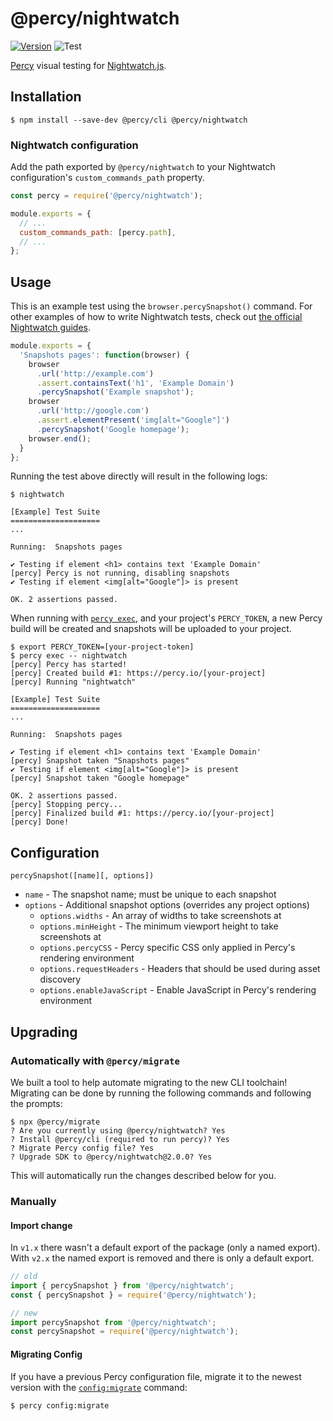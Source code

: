 # @percy/nightwatch

[![Version](https://img.shields.io/npm/v/@percy/nightwatch.svg)](https://www.npmjs.com/package/@percy/nightwatch)
![Test](https://github.com/percy/percy-nightwatch/workflows/Test/badge.svg)

[Percy](https://percy.io) visual testing for [Nightwatch.js](http://nightwatchjs.org).

## Installation

```sh-session
$ npm install --save-dev @percy/cli @percy/nightwatch
```

### Nightwatch configuration

Add the path exported by `@percy/nightwatch` to your Nightwatch configuration's
`custom_commands_path` property.

```javascript
const percy = require('@percy/nightwatch');

module.exports = {
  // ...
  custom_commands_path: [percy.path],
  // ...
};
```

## Usage

This is an example test using the `browser.percySnapshot()` command. For other examples of how to
write Nightwatch tests, check out [the official Nightwatch
guides](https://nightwatchjs.org/guide/using-nightwatch/writing-tests.html).

```javascript
module.exports = {
  'Snapshots pages': function(browser) {
    browser
      .url('http://example.com')
      .assert.containsText('h1', 'Example Domain')
      .percySnapshot('Example snapshot');
    browser
      .url('http://google.com')
      .assert.elementPresent('img[alt="Google"]')
      .percySnapshot('Google homepage');
    browser.end();
  }
};
```

Running the test above directly will result in the following logs:

```sh-session
$ nightwatch

[Example] Test Suite
====================
...

Running:  Snapshots pages

✔ Testing if element <h1> contains text 'Example Domain'
[percy] Percy is not running, disabling snapshots
✔ Testing if element <img[alt="Google"]> is present

OK. 2 assertions passed.
```

When running with [`percy
exec`](https://github.com/percy/cli/tree/master/packages/cli-exec#percy-exec), and your project's
`PERCY_TOKEN`, a new Percy build will be created and snapshots will be uploaded to your project.

```sh-session
$ export PERCY_TOKEN=[your-project-token]
$ percy exec -- nightwatch
[percy] Percy has started!
[percy] Created build #1: https://percy.io/[your-project]
[percy] Running "nightwatch"

[Example] Test Suite
====================
...

Running:  Snapshots pages

✔ Testing if element <h1> contains text 'Example Domain'
[percy] Snapshot taken "Snapshots pages"
✔ Testing if element <img[alt="Google"]> is present
[percy] Snapshot taken "Google homepage"

OK. 2 assertions passed.
[percy] Stopping percy...
[percy] Finalized build #1: https://percy.io/[your-project]
[percy] Done!
```

## Configuration

`percySnapshot([name][, options])`

- `name` - The snapshot name; must be unique to each snapshot
- `options` - Additional snapshot options (overrides any project options)
  - `options.widths` - An array of widths to take screenshots at
  - `options.minHeight` - The minimum viewport height to take screenshots at
  - `options.percyCSS` - Percy specific CSS only applied in Percy's rendering environment
  - `options.requestHeaders` - Headers that should be used during asset discovery
  - `options.enableJavaScript` - Enable JavaScript in Percy's rendering environment

## Upgrading

### Automatically with `@percy/migrate`

We built a tool to help automate migrating to the new CLI toolchain! Migrating
can be done by running the following commands and following the prompts:

``` shell
$ npx @percy/migrate
? Are you currently using @percy/nightwatch? Yes
? Install @percy/cli (required to run percy)? Yes
? Migrate Percy config file? Yes
? Upgrade SDK to @percy/nightwatch@2.0.0? Yes
```

This will automatically run the changes described below for you.

### Manually

#### Import change

In `v1.x` there wasn't a default export of the package (only a named
export). With `v2.x` the named export is removed and there is only a default
export.

``` javascript
// old
import { percySnapshot } from '@percy/nightwatch';
const { percySnapshot } = require('@percy/nightwatch');

// new
import percySnapshot from '@percy/nightwatch';
const percySnapshot = require('@percy/nightwatch');
```

#### Migrating Config

If you have a previous Percy configuration file, migrate it to the newest version with the
[`config:migrate`](https://github.com/percy/cli/tree/master/packages/cli-config#percy-configmigrate-filepath-output) command:

```sh-session
$ percy config:migrate
```
